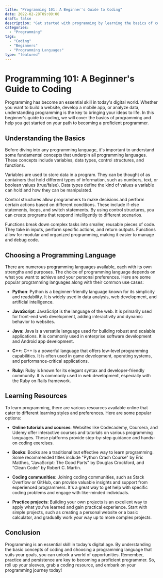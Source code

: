 ```yaml
--- 
title: "Programming 101: A Beginner's Guide to Coding"
date: 2022-02-28T09:00:00
draft: false
description: "Get started with programming by learning the basics of coding in this beginner-friendly guide."
categories: 
  - "Programming"
tags: 
  - "Coding"
  - "Beginners"
  - "Programming Languages"
type: "featured"
--- 
```


# Programming 101: A Beginner's Guide to Coding

Programming has become an essential skill in today's digital world. Whether you want to build a website, develop a mobile app, or analyze data, understanding programming is the key to bringing your ideas to life. In this beginner's guide to coding, we will cover the basics of programming and help you get started on your path to becoming a proficient programmer.

## Understanding the Basics

Before diving into any programming language, it's important to understand some fundamental concepts that underpin all programming languages. These concepts include variables, data types, control structures, and functions.

Variables are used to store data in a program. They can be thought of as containers that hold different types of information, such as numbers, text, or boolean values (true/false). Data types define the kind of values a variable can hold and how they can be manipulated.

Control structures allow programmers to make decisions and perform certain actions based on different conditions. These include if-else statements, loops, and switch statements. By using control structures, you can create programs that respond intelligently to different scenarios.

Functions break down complex tasks into smaller, reusable pieces of code. They take in inputs, perform specific actions, and return outputs. Functions allow for modular and organized programming, making it easier to manage and debug code.

## Choosing a Programming Language

There are numerous programming languages available, each with its own strengths and purposes. The choice of programming language depends on what you want to achieve and your personal preferences. Here are some popular programming languages along with their common use cases:

- **Python**: Python is a beginner-friendly language known for its simplicity and readability. It is widely used in data analysis, web development, and artificial intelligence.

- **JavaScript**: JavaScript is the language of the web. It is primarily used for front-end web development, adding interactivity and dynamic behavior to websites.

- **Java**: Java is a versatile language used for building robust and scalable applications. It is commonly used in enterprise software development and Android app development.

- **C++**: C++ is a powerful language that offers low-level programming capabilities. It is often used in game development, operating systems, and performance-critical applications.

- **Ruby**: Ruby is known for its elegant syntax and developer-friendly community. It is commonly used in web development, especially with the Ruby on Rails framework.

## Learning Resources

To learn programming, there are various resources available online that cater to different learning styles and preferences. Here are some popular options:

- **Online tutorials and courses**: Websites like Codecademy, Coursera, and Udemy offer interactive courses and tutorials on various programming languages. These platforms provide step-by-step guidance and hands-on coding exercises.

- **Books**: Books are a traditional but effective way to learn programming. Some recommended titles include "Python Crash Course" by Eric Matthes, "JavaScript: The Good Parts" by Douglas Crockford, and "Clean Code" by Robert C. Martin.

- **Coding communities**: Joining coding communities, such as Stack Overflow or GitHub, can provide valuable insights and support from experienced programmers. It's a great way to get help with specific coding problems and engage with like-minded individuals.

- **Practice projects**: Building your own projects is an excellent way to apply what you've learned and gain practical experience. Start with simple projects, such as creating a personal website or a basic calculator, and gradually work your way up to more complex projects.

## Conclusion

Programming is an essential skill in today's digital age. By understanding the basic concepts of coding and choosing a programming language that suits your goals, you can unlock a world of opportunities. Remember, practice and persistence are key to becoming a proficient programmer. So, roll up your sleeves, grab a coding resource, and embark on your programming journey today!

